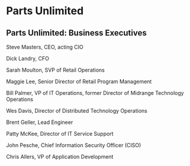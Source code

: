 # Parts Unlimited

## Parts Unlimited: Business Executives

Steve Masters, CEO, acting CIO

Dick Landry, CFO

Sarah Moulton, SVP of Retail Operations

Maggie Lee, Senior Director of Retail Program Management

Bill Palmer, VP of IT Operations, former Director of Midrange Technology Operations

Wes Davis, Director of Distributed Technology Operations

Brent Geller, Lead Engineer

Patty McKee, Director of IT Service Support

John Pesche, Chief Information Security Officer (CISO)

Chris Allers, VP of Application Development
